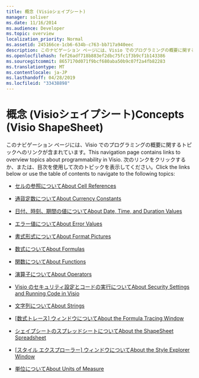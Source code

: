 ```yaml
---
title: 概念 (Visioシェイプシート)
manager: soliver
ms.date: 11/16/2014
ms.audience: Developer
ms.topic: overview
localization_priority: Normal
ms.assetid: 245166ce-1cb6-634b-c763-bb717a940eec
description: このナビゲーション ページには、Visio でのプログラミングの概要に関するトピックへのリンクが含まれています。 次のリンクをクリックするか、または、目次を使用して次のトピックを表示してください。
ms.openlocfilehash: fef26adf718b883ef2dbc75fc1f3b9cf1b143386
ms.sourcegitcommit: 8657170d071f9bcf680aba50b9c07f2a4fb82283
ms.translationtype: MT
ms.contentlocale: ja-JP
ms.lasthandoff: 04/28/2019
ms.locfileid: "33438898"
---
```

# <a name="concepts-visio-shapesheet"></a><span data-ttu-id="a1505-104">概念 (Visioシェイプシート)</span><span class="sxs-lookup"><span data-stu-id="a1505-104">Concepts (Visio ShapeSheet)</span></span>

<span data-ttu-id="a1505-105">このナビゲーション ページには、Visio でのプログラミングの概要に関するトピックへのリンクが含まれています。</span><span class="sxs-lookup"><span data-stu-id="a1505-105">This navigation page contains links to overview topics about programmability in Visio.</span></span> <span data-ttu-id="a1505-106">次のリンクをクリックするか、または、目次を使用して次のトピックを表示してください。</span><span class="sxs-lookup"><span data-stu-id="a1505-106">Click the links below or use the table of contents to navigate to the following topics:</span></span>
  
- [<span data-ttu-id="a1505-107">セルの参照について</span><span class="sxs-lookup"><span data-stu-id="a1505-107">About Cell References</span></span>](about-cell-references.md)
    
- [<span data-ttu-id="a1505-108">通貨定数について</span><span class="sxs-lookup"><span data-stu-id="a1505-108">About Currency Constants</span></span>](about-currency-constants.md)
    
- [<span data-ttu-id="a1505-109">日付、時刻、期間の値について</span><span class="sxs-lookup"><span data-stu-id="a1505-109">About Date, Time, and Duration Values</span></span>](about-date-time-and-duration-values.md)
    
- [<span data-ttu-id="a1505-110">エラー値について</span><span class="sxs-lookup"><span data-stu-id="a1505-110">About Error Values</span></span>](about-error-values.md)
    
- [<span data-ttu-id="a1505-111">書式形式について</span><span class="sxs-lookup"><span data-stu-id="a1505-111">About Format Pictures</span></span>](about-format-pictures.md)
    
- [<span data-ttu-id="a1505-112">数式について</span><span class="sxs-lookup"><span data-stu-id="a1505-112">About Formulas</span></span>](about-formulas.md)
    
- [<span data-ttu-id="a1505-113">関数について</span><span class="sxs-lookup"><span data-stu-id="a1505-113">About Functions</span></span>](about-functions.md)
    
- [<span data-ttu-id="a1505-114">演算子について</span><span class="sxs-lookup"><span data-stu-id="a1505-114">About Operators</span></span>](about-operators.md)
    
- [<span data-ttu-id="a1505-115">Visio のセキュリティ設定とコードの実行について</span><span class="sxs-lookup"><span data-stu-id="a1505-115">About Security Settings and Running Code in Visio</span></span>](about-security-settings-and-running-code-in-visio-shapesheet.md)
    
- [<span data-ttu-id="a1505-116">文字列について</span><span class="sxs-lookup"><span data-stu-id="a1505-116">About Strings</span></span>](about-strings.md)
    
- <span data-ttu-id="a1505-117">[[数式トレース] ウィンドウについて](about-the-formula-tracing-window.md)</span><span class="sxs-lookup"><span data-stu-id="a1505-117">[About the Formula Tracing Window](about-the-formula-tracing-window.md)</span></span>
    
- [<span data-ttu-id="a1505-118">シェイプシートのスプレッドシートについて</span><span class="sxs-lookup"><span data-stu-id="a1505-118">About the ShapeSheet Spreadsheet</span></span>](about-the-shapesheet-spreadsheet.md)
    
- <span data-ttu-id="a1505-119">[[スタイル エクスプローラー] ウィンドウについて](about-the-style-explorer-window.md)</span><span class="sxs-lookup"><span data-stu-id="a1505-119">[About the Style Explorer Window](about-the-style-explorer-window.md)</span></span>
    
- [<span data-ttu-id="a1505-120">単位について</span><span class="sxs-lookup"><span data-stu-id="a1505-120">About Units of Measure</span></span>](about-units-of-measure-visio-shapesheet-reference.md)
    

